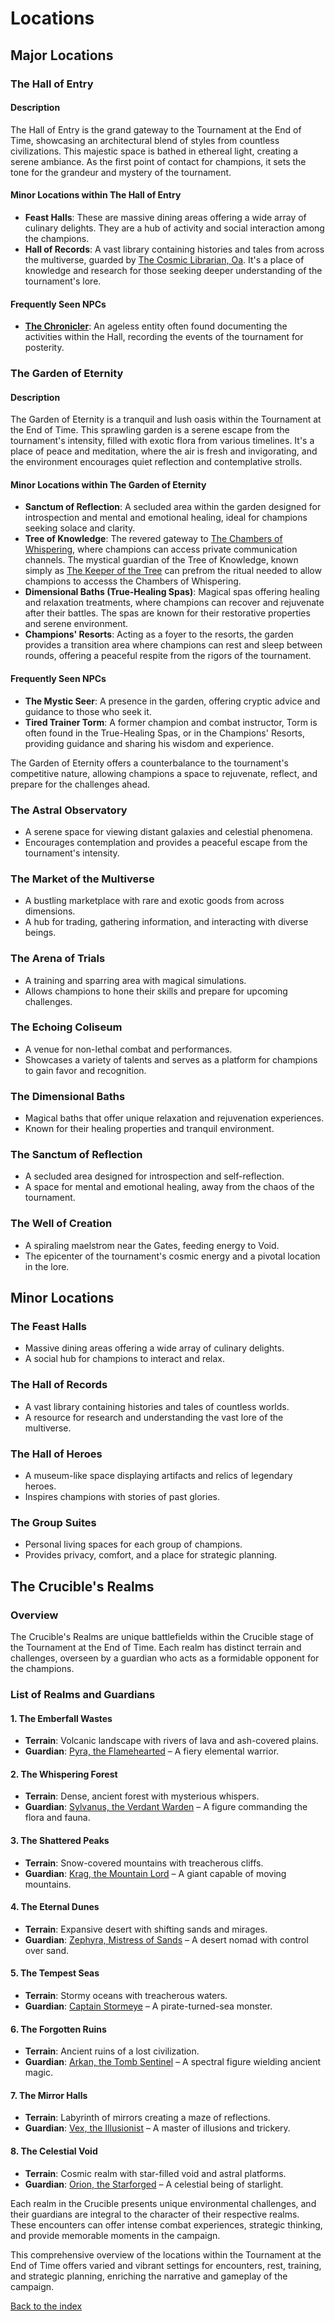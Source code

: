 # Locations

## Major Locations

### The Hall of Entry

#### Description
The Hall of Entry is the grand gateway to the Tournament at the End of Time, showcasing an architectural blend of styles from countless civilizations. This majestic space is bathed in ethereal light, creating a serene ambiance. As the first point of contact for champions, it sets the tone for the grandeur and mystery of the tournament.

#### Minor Locations within The Hall of Entry
- **Feast Halls**: These are massive dining areas offering a wide array of culinary delights. They are a hub of activity and social interaction among the champions.
- **Hall of Records**: A vast library containing histories and tales from across the multiverse, guarded by [The Cosmic Librarian, Oa](/npcs.md#oa-the-cosmic-librarian). It's a place of knowledge and research for those seeking deeper understanding of the tournament's lore.

#### Frequently Seen NPCs
- **[The Chronicler](/npcs.md#the-chronicler)**: An ageless entity often found documenting the activities within the Hall, recording the events of the tournament for posterity.

### The Garden of Eternity

#### Description
The Garden of Eternity is a tranquil and lush oasis within the Tournament at the End of Time. This sprawling garden is a serene escape from the tournament's intensity, filled with exotic flora from various timelines. It's a place of peace and meditation, where the air is fresh and invigorating, and the environment encourages quiet reflection and contemplative strolls.

#### Minor Locations within The Garden of Eternity
- **Sanctum of Reflection**: A secluded area within the garden designed for introspection and mental and emotional healing, ideal for champions seeking solace and clarity.
- **Tree of Knowledge**: The revered gateway to [The Chambers of Whispering](/locations.md#chambers-of-whispering), where champions can access private communication channels. The mystical guardian of the Tree of Knowledge, known simply as [The Keeper of the Tree](/npcs.md#the-keeper-of-the-tree) can prefrom the ritual needed to allow champions to accesss the Chambers of Whispering.
- **Dimensional Baths (True-Healing Spas)**: Magical spas offering healing and relaxation treatments, where champions can recover and rejuvenate after their battles. The spas are known for their restorative properties and serene environment.
- **Champions' Resorts**: Acting as a foyer to the resorts, the garden provides a transition area where champions can rest and sleep between rounds, offering a peaceful respite from the rigors of the tournament.

#### Frequently Seen NPCs
- **The Mystic Seer**: A presence in the garden, offering cryptic advice and guidance to those who seek it.
- **Tired Trainer Torm**: A former champion and combat instructor, Torm is often found in the True-Healing Spas, or in the Champions' Resorts, providing guidance and sharing his wisdom and experience.

The Garden of Eternity offers a counterbalance to the tournament's competitive nature, allowing champions a space to rejuvenate, reflect, and prepare for the challenges ahead.

### The Astral Observatory
- A serene space for viewing distant galaxies and celestial phenomena.
- Encourages contemplation and provides a peaceful escape from the tournament's intensity.

### The Market of the Multiverse
- A bustling marketplace with rare and exotic goods from across dimensions.
- A hub for trading, gathering information, and interacting with diverse beings.

### The Arena of Trials
- A training and sparring area with magical simulations.
- Allows champions to hone their skills and prepare for upcoming challenges.

### The Echoing Coliseum
- A venue for non-lethal combat and performances.
- Showcases a variety of talents and serves as a platform for champions to gain favor and recognition.

### The Dimensional Baths
- Magical baths that offer unique relaxation and rejuvenation experiences.
- Known for their healing properties and tranquil environment.

### The Sanctum of Reflection
- A secluded area designed for introspection and self-reflection.
- A space for mental and emotional healing, away from the chaos of the tournament.


### The Well of Creation
- A spiraling maelstrom near the Gates, feeding energy to Void.
- The epicenter of the tournament's cosmic energy and a pivotal location in the lore.

## Minor Locations

### The Feast Halls
- Massive dining areas offering a wide array of culinary delights.
- A social hub for champions to interact and relax.

### The Hall of Records
- A vast library containing histories and tales of countless worlds.
- A resource for research and understanding the vast lore of the multiverse.

### The Hall of Heroes
- A museum-like space displaying artifacts and relics of legendary heroes.
- Inspires champions with stories of past glories.

### The Group Suites
- Personal living spaces for each group of champions.
- Provides privacy, comfort, and a place for strategic planning.

## The Crucible's Realms

### Overview
The Crucible's Realms are unique battlefields within the Crucible stage of the Tournament at the End of Time. Each realm has distinct terrain and challenges, overseen by a guardian who acts as a formidable opponent for the champions.

### List of Realms and Guardians

#### 1. The Emberfall Wastes
- **Terrain**: Volcanic landscape with rivers of lava and ash-covered plains.
- **Guardian**: [Pyra, the Flamehearted](/main_npcs/pyra.md#overview) – A fiery elemental warrior.

#### 2. The Whispering Forest
- **Terrain**: Dense, ancient forest with mysterious whispers.
- **Guardian**: [Sylvanus, the Verdant Warden](/main_npcs/sylvanus.md#overview) – A figure commanding the flora and fauna.

#### 3. The Shattered Peaks
- **Terrain**: Snow-covered mountains with treacherous cliffs.
- **Guardian**: [Krag, the Mountain Lord](/main_npcs/krag.md#overview) – A giant capable of moving mountains.

#### 4. The Eternal Dunes
- **Terrain**: Expansive desert with shifting sands and mirages.
- **Guardian**: [Zephyra, Mistress of Sands](/main_npcs/zephyra.md#overview) – A desert nomad with control over sand.

#### 5. The Tempest Seas
- **Terrain**: Stormy oceans with treacherous waters.
- **Guardian**: [Captain Stormeye](/main_npcs/stormeye.md#overview) – A pirate-turned-sea monster.

#### 6. The Forgotten Ruins
- **Terrain**: Ancient ruins of a lost civilization.
- **Guardian**: [Arkan, the Tomb Sentinel](/main_npcs/arkan.md#overview) – A spectral figure wielding ancient magic.

#### 7. The Mirror Halls
- **Terrain**: Labyrinth of mirrors creating a maze of reflections.
- **Guardian**: [Vex, the Illusionist](/main_npcs/vex.md#overview) – A master of illusions and trickery.

#### 8. The Celestial Void
- **Terrain**: Cosmic realm with star-filled void and astral platforms.
- **Guardian**: [Orion, the Starforged](/main_npcs/orion.md#overview) – A celestial being of starlight.

Each realm in the Crucible presents unique environmental challenges, and their guardians are integral to the character of their respective realms. These encounters can offer intense combat experiences, strategic thinking, and provide memorable moments in the campaign.


This comprehensive overview of the locations within the Tournament at the End of Time offers varied and vibrant settings for encounters, rest, training, and strategic planning, enriching the narrative and gameplay of the campaign.

[Back to the index](/index.md#index)